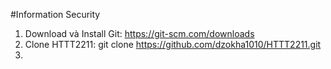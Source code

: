 #Information Security
1. Download và Install Git: https://git-scm.com/downloads
2. Clone HTTT2211: git clone https://github.com/dzokha1010/HTTT2211.git
3. 

